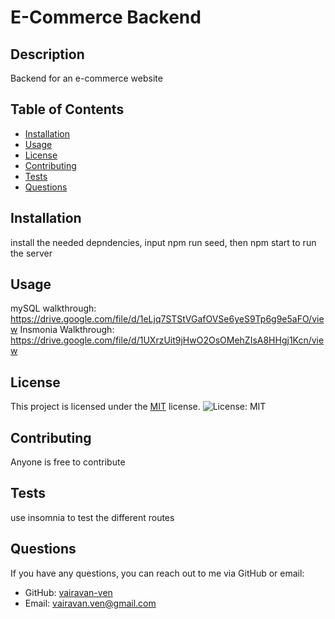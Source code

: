 # E-Commerce Backend

  ## Description
Backend for an e-commerce website

## Table of Contents
- [Installation](#installation)
- [Usage](#usage)
- [License](#license)
- [Contributing](#contributing)
- [Tests](#tests)
- [Questions](#questions)

## Installation
install the needed depndencies, input npm run seed, then npm start to run the server

## Usage
mySQL walkthrough: https://drive.google.com/file/d/1eLjq7STStVGafOVSe6yeS9Tp6g9e5aFO/view
Insmonia Walkthrough: https://drive.google.com/file/d/1UXrzUit9jHwO2OsOMehZIsA8HHgj1Kcn/view


## License
This project is licensed under the [MIT](https://opensource.org/licenses/MIT) license. ![License: MIT](https://img.shields.io/badge/License-MIT-yellow.svg)


## Contributing
Anyone is free to contribute

## Tests
use insomnia to test the different routes

## Questions
If you have any questions, you can reach out to me via GitHub or email:
- GitHub: [vairavan-ven](https://github.com/vairavan-ven)
- Email: vairavan.ven@gmail.com

